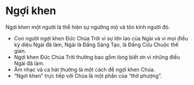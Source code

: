# Ngợi khen

Ngợi khen một người là thể hiện sự ngưỡng mộ và tôn kính người đó. 
- Con người ngợi khen Đức Chúa Trời vì sự lớn lao của Ngài và vì mọi điều kỳ diệu Ngài đã làm, Ngài là Đấng Sáng Tạo, là Đấng Cứu Chuộc thế gian.
- Ngợi khen Đức Chúa Trời thường bao gồm lòng biết ơn vì những điều Ngài đã làm.  
- Âm nhạc và ca hát thường là một cách để ngợi khen Chúa.  
- “Ngơi khen” trực tiếp với Chúa là một phần của “thờ phượng”.

